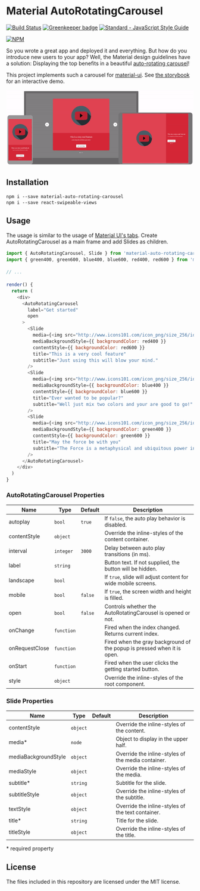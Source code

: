 # Material AutoRotatingCarousel

[![Build Status](https://travis-ci.org/TeamWertarbyte/material-auto-rotating-carousel.svg?branch=master)](https://travis-ci.org/TeamWertarbyte/material-auto-rotating-carousel)
[![Greenkeeper badge](https://badges.greenkeeper.io/TeamWertarbyte/material-auto-rotating-carousel.svg)](https://greenkeeper.io/)
[![Standard - JavaScript Style Guide](https://img.shields.io/badge/code_style-standard-brightgreen.svg)](https://standardjs.com)

[![NPM](https://nodei.co/npm/material-auto-rotating-carousel.png?downloads=true&stars=true)](https://nodei.co/npm/material-auto-rotating-carousel/)

So you wrote a great app and deployed it and everything. But how do you introduce new users to your app? Well, the Material design guidelines have a solution: Displaying the top benefits in a beautiful [auto-rotating carousel](https://material.google.com/growth-communications/onboarding.html#onboarding-top-user-benefits)!

This project implements such a carousel for [material-ui](https://material-ui.com). See [the storybook](https://teamwertarbyte.github.io/material-auto-rotating-carousel) for an interactive demo.

![Demo](demo.gif)

## Installation
```shell
npm i --save material-auto-rotating-carousel
npm i --save react-swipeable-views
```

## Usage

The usage is similar to the usage of [Material UI's tabs](http://www.material-ui.com/#/components/tabs).
Create AutoRotatingCarousel as a main frame and add Slides as children.

```js
import { AutoRotatingCarousel, Slide } from 'material-auto-rotating-carousel'
import { green400, green600, blue400, blue600, red400, red600 } from 'material-ui/styles/colors'

// ...

render() {
  return (
    <div>
      <AutoRotatingCarousel
        label="Get started"
        open
      >
        <Slide
          media={<img src="http://www.icons101.com/icon_png/size_256/id_79394/youtube.png" />}
          mediaBackgroundStyle={{ backgroundColor: red400 }}
          contentStyle={{ backgroundColor: red600 }}
          title="This is a very cool feature"
          subtitle="Just using this will blow your mind."
        />
        <Slide
          media={<img src="http://www.icons101.com/icon_png/size_256/id_80975/GoogleInbox.png" />}
          mediaBackgroundStyle={{ backgroundColor: blue400 }}
          contentStyle={{ backgroundColor: blue600 }}
          title="Ever wanted to be popular?"
          subtitle="Well just mix two colors and your are good to go!"
        />
        <Slide
          media={<img src="http://www.icons101.com/icon_png/size_256/id_76704/Google_Settings.png" />}
          mediaBackgroundStyle={{ backgroundColor: green400 }}
          contentStyle={{ backgroundColor: green600 }}
          title="May the force be with you"
          subtitle="The Force is a metaphysical and ubiquitous power in the Star Wars universe."
        />
      </AutoRotatingCarousel>
    </div>
  )
}
```

### AutoRotatingCarousel Properties

|Name            |Type        |Default     |Description
|----------------|------------|------------|--------------------------------
|autoplay        | `bool`     | `true`     | If `false`, the auto play behavior is disabled.
|contentStyle    | `object`   |            | Override the inline-styles of the content container.
|interval        | `integer`  | `3000`     | Delay between auto play transitions (in ms).
|label           | `string`   |            | Button text. If not supplied, the button will be hidden.
|landscape       | `bool`     |            | If `true`, slide will adjust content for wide mobile screens.
|mobile          | `bool`     | `false`    | If `true`, the screen width and height is filled.
|open            | `bool`     | `false`    | Controls whether the AutoRotatingCarousel is opened or not.
|onChange        | `function` |            | Fired when the index changed. Returns current index.
|onRequestClose  | `function` |            | Fired when the gray background of the popup is pressed when it is open.
|onStart         | `function` |            | Fired when the user clicks the getting started button.
|style           | `object`   |            | Override the inline-styles of the root component.

### Slide Properties

|Name                   |Type       |Default      |Description
|-----------------------|-----------|-------------|--------------------------------
|contentStyle           | `object`  |             | Override the inline-styles of the content.
|media*                 | `node`    |             | Object to display in the upper half.
|mediaBackgroundStyle   | `object`  |             | Override the inline-styles of the media container.
|mediaStyle             | `object`  |             | Override the inline-styles of the media.
|subtitle*              | `string`  |             | Subtitle for the slide.
|subtitleStyle          | `object`  |             | Override the inline-styles of the subtitle.
|textStyle              | `object`  |             | Override the inline-styles of the text container.
|title*                 | `string`  |             | Title for the slide.
|titleStyle             | `object`  |             | Override the inline-styles of the title.

\* required property

## License

The files included in this repository are licensed under the MIT license.
